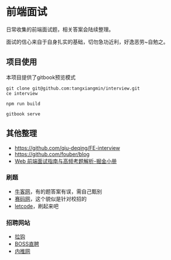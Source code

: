 前端面试
====
日常收集的前端面试题，相关答案会陆续整理。

面试的信心来自于自身扎实的基础，切勿急功近利，好逸恶劳~自勉之。

## 项目使用
本项目提供了gitbook预览模式
```
git clone git@github.com:tangxiangmin/interview.git
ce interview

npm run build

gitbook serve
```

## 其他整理
* https://github.com/qiu-deqing/FE-interview
* https://github.com/fouber/blog
* [Web 前端面试指南与高频考题解析-掘金小册](https://juejin.im/book/5a8f9ddcf265da4e9f6fb959)

### 刷题
* [牛客网](https://www.nowcoder.com/)，有的题答案有误，需自己甄别
* [赛码网](http://www.acmcoder.com/index)，这个貌似是针对校招的
* [letcode](https://leetcode.com/problemset/algorithms/)，刷起来吧

### 招聘网站
* [拉钩](https://www.lagou.com/)
* [BOSS直聘](https://www.zhipin.com/)
* [内推网](http://www.neitui.me/)

